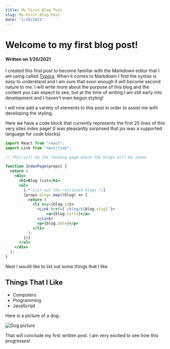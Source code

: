 ```yaml
---
title: My First Blog Post
slug: My-First-Blog-Post
date: "1/20/2021"
---
```


# Welcome to my first blog post!

#### Written on 1/20/2021

I created this first post to become familiar with the Markdown editor that I am using called [Typora](https://typora.io/). When it comes to Markdown I find the syntax is easy to understand and I am sure that soon enough it will become second nature to me. I will write more about the purpose of this blog and the content you can expect to see, but at the time of writing I am still early into development and I haven't even begun styling!

I will now add a variety of elements to this post in order to assist me with developing the styling.

Here we have a code block that currently represents the first 25 lines of this very sites index page! (I was pleasantly surprised that jsx was a supported language for code blocks)

```jsx
import React from "react";
import Link from "next/link";

// This will be the landing page where the blogs will be shown

function IndexPage(props) {
  return (
    <div>
      <h1>Blog list</h1>
      <ul>
        {/* List out the retrieved blogs */}
        {props.blogs.map((blog) => {
          return (
            <li key={blog.id}>
              <Link href={`/blog/${blog.slug}`}>
                  <a>{blog.title}</a>
              </Link>
              <p>{blog.date}</p>
            </li>
          );
        })}
      </ul>
    </div>
  );
}
```

Next I would like to list out some things that I like

## Things That I Like

* Computers
* Programming
* JavaScript

Here is a picture of a dog: 

![Dog picture](https://vetstreet.brightspotcdn.com/dims4/default/1d87d20/2147483647/thumbnail/645x380/quality/90/?url=https%3A%2F%2Fvetstreet-brightspot.s3.amazonaws.com%2F3a%2Fc3%2F424ee1bf4768973966bde73acda8%2Fgerman-shepherd-AP-1S7FRX-645sm12913.jpg)

That will conclude my first written post. I am very excited to see how this progresses!
